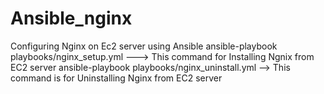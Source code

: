 # Ansible_nginx
Configuring Nginx on Ec2 server using Ansible
ansible-playbook playbooks/nginx_setup.yml ---> This command for Installing Ngnix from EC2 server
ansible-playbook playbooks/nginx_uninstall.yml --> This command is for Uninstalling Nginx from EC2 server
